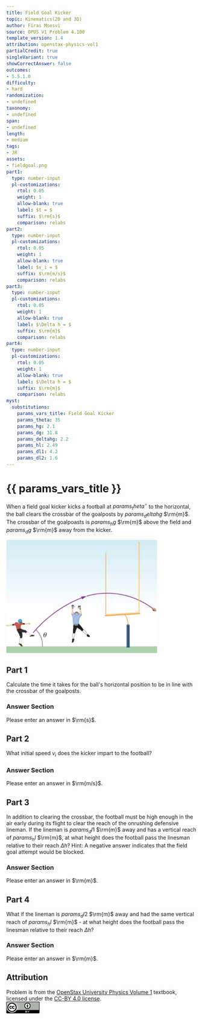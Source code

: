 ```yaml
---
title: Field Goal Kicker
topic: Kinematics(2D and 3D)
author: Firas Moosvi
source: OPUS V1 Problem 4.100
template_version: 1.4
attribution: openstax-physics-vol1
partialCredit: true
singleVariant: true
showCorrectAnswer: false
outcomes:
- 5.5.1.0
difficulty:
- hard
randomization:
- undefined
taxonomy:
- undefined
span:
- undefined
length:
- medium
tags:
- JR
assets:
- fieldgoal.png
part1:
  type: number-input
  pl-customizations:
    rtol: 0.05
    weight: 1
    allow-blank: true
    label: $t = $
    suffix: $\rm{s}$
    comparison: relabs
part2:
  type: number-input
  pl-customizations:
    rtol: 0.05
    weight: 1
    allow-blank: true
    label: $v_i = $
    suffix: $\rm{m/s}$
    comparison: relabs
part3:
  type: number-input
  pl-customizations:
    rtol: 0.05
    weight: 1
    allow-blank: true
    label: $\Delta h = $
    suffix: $\rm{m}$
    comparison: relabs
part4:
  type: number-input
  pl-customizations:
    rtol: 0.05
    weight: 1
    allow-blank: true
    label: $\Delta h = $
    suffix: $\rm{m}$
    comparison: relabs
myst:
  substitutions:
    params_vars_title: Field Goal Kicker
    params_theta: 35
    params_hg: 2.1
    params_dg: 31.8
    params_deltahg: 2.2
    params_hl: 2.49
    params_dl1: 4.2
    params_dl2: 1.6
---
```

# {{ params_vars_title }}
When a field goal kicker kicks a football at ${{ params_theta }}^\circ$ to the horizontal, the ball clears the crossbar of the goalposts by ${{ params_deltahg }}$ $\rm{m}$.
The crossbar of the goalpoasts is ${{ params_hg }}$ $\rm{m}$ above the field and ${{ params_dg }}$ $\rm{m}$ away from the kicker.

<img src="fieldgoal.png" width=400 alt="An image showing a field goal kicker kicking a field goal. The trajectory of the football is shown by a purple line that initially makes an angle of theta with the horizontal. A defensive lineman stands between the field goal kicker and the goalpoasts.">

## Part 1

Calculate the time it takes for the ball's horizontal position to be in line with the crossbar of the goalposts.

### Answer Section

Please enter an answer in $\rm{s}$.

## Part 2

What initial speed $v_i$ does the kicker impart to the football?

### Answer Section

Please enter an answer in $\rm{m/s}$.

## Part 3

In addition to clearing the crossbar, the football must be high enough in the air early during its flight to clear the reach of the onrushing defensive lineman.
If the lineman is ${{ params_dl1 }}$ $\rm{m}$ away and has a vertical reach of ${{ params_hl }}$ $\rm{m}$, at what height does the football pass the linesman relative to their reach $\Delta h$?
Hint: A negative answer indicates that the field goal attempt would be blocked.

### Answer Section

Please enter an answer in $\rm{m}$.

## Part 4

What if the lineman is ${{ params_dl2 }}$ $\rm{m}$ away and had the same vertical reach of ${{ params_hl }}$ $\rm{m}$ - at what height does the football pass the linesman relative to their reach $\Delta h$?

### Answer Section

Please enter an answer in $\rm{m}$.

## Attribution

Problem is from the [OpenStax University Physics Volume 1](https://openstax.org/details/books/university-physics-volume-1) textbook, licensed under the [CC-BY 4.0 license](https://creativecommons.org/licenses/by/4.0/).<br>![Image representing the Creative Commons 4.0 BY license.](https://raw.githubusercontent.com/firasm/bits/master/by.png)